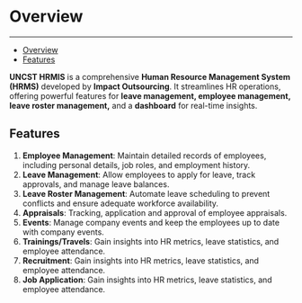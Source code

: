 <a name="overview"></a>
# Overview

---

- [Overview](#features)
- [Features](#features)

<a name="features"></a>
**UNCST HRMIS** is a comprehensive **Human Resource Management System (HRMS)** developed by **Impact Outsourcing**. It streamlines HR operations, offering powerful features for **leave management, employee management, leave roster management,** and a **dashboard** for real-time insights.

## Features
1. **Employee Management**: Maintain detailed records of employees, including personal details, job roles, and employment history.
2. **Leave Management**: Allow employees to apply for leave, track approvals, and manage leave balances.
3. **Leave Roster Management**: Automate leave scheduling to prevent conflicts and ensure adequate workforce availability.
4. **Appraisals**: Tracking, application and approval of employee appraisals.
5. **Events**: Manage company events and keep the employees up to date with company events.
6. **Trainings/Travels**: Gain insights into HR metrics, leave statistics, and employee attendance.
7. **Recruitment**: Gain insights into HR metrics, leave statistics, and employee attendance.
8. **Job Application**: Gain insights into HR metrics, leave statistics, and employee attendance.
